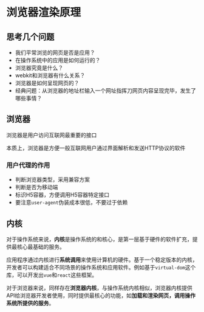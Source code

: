 # 浏览器渲染原理

## 思考几个问题

- 我们平常浏览的网页是否是应用？
- 在操作系统中的应用是如何运行的？
- 浏览器究竟是什么？
- webkit和浏览器有什么关系？
- 浏览器是如何呈现网页的？
- 经典问题：从浏览器的地址栏输入一个网址指挥刀网页内容呈现完毕，发生了哪些事情？

## 浏览器

浏览器是用户访问互联网最重要的接口

本质上，浏览器是方便一般互联网用户通过界面解析和发送HTTP协议的软件

### 用户代理的作用

- 判断浏览器类型，采用兼容方案
- 判断是否为移动端
- 标识H5容器，方便调用H5容器特定接口
- 要注意`user-agent`伪装成本很低，不要过于依赖

## 内核

对于操作系统来说，**内核**是操作系统的和核心，是第一层基于硬件的软件扩充，提供最核心最基础的服务。

应用程序通过内核进行**系统调用**来使用计算机的硬件。基于一个稳定版本的内核，开发者可以构建适合不同场景的操作系统和应用软件。例如基于`virtual-dom`这个库，可以开发出`vue`和`react`这些框架。

对于浏览器来说，同样存在**浏览器内核**，与操作系统内核相似，浏览器内核提供API给浏览器开发者使用，同时提供最核心的功能，如**加载和渲染网页，调用操作系统所提供的服务**。
